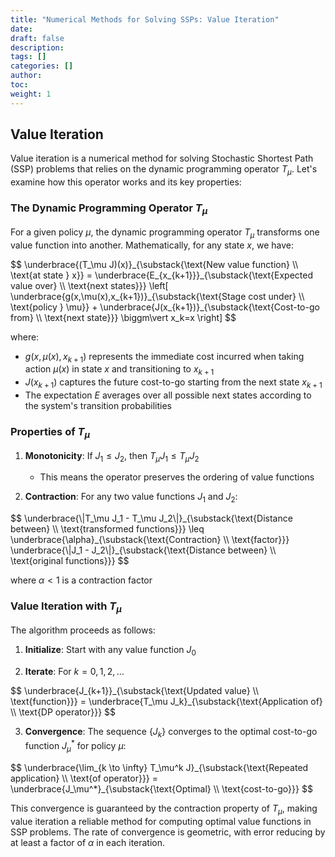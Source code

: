 ```yaml
---
title: "Numerical Methods for Solving SSPs: Value Iteration"
date:
draft: false
description:
tags: []
categories: []
author:
toc:
weight: 1
---
```


## Value Iteration
Value iteration is a numerical method for solving Stochastic Shortest Path (SSP) problems that relies on the dynamic programming operator $T_\mu$. Let's examine how this operator works and its key properties:

### The Dynamic Programming Operator $T_\mu$

For a given policy $\mu$, the dynamic programming operator $T_\mu$ transforms one value function into another. Mathematically, for any state $x$, we have:

<div class="math-block">
$$
\underbrace{(T_\mu J)(x)}_{\substack{\text{New value function} \\ \text{at state } x}} = \underbrace{E_{x_{k+1}}}_{\substack{\text{Expected value over} \\ \text{next states}}} \left[ \underbrace{g(x,\mu(x),x_{k+1})}_{\substack{\text{Stage cost under} \\ \text{policy } \mu}} + \underbrace{J(x_{k+1})}_{\substack{\text{Cost-to-go from} \\ \text{next state}}} \biggm\vert x_k=x \right]
$$
</div>


where:
- $g(x,\mu(x),x_{k+1})$ represents the immediate cost incurred when taking action $\mu(x)$ in state $x$ and transitioning to $x_{k+1}$
- $J(x_{k+1})$ captures the future cost-to-go starting from the next state $x_{k+1}$
- The expectation $E$ averages over all possible next states according to the system's transition probabilities

### Properties of $T_\mu$

1. **Monotonicity**: If $J_1 \leq J_2$, then $T_\mu J_1 \leq T_\mu J_2$
   - This means the operator preserves the ordering of value functions

2. **Contraction**: For any two value functions $J_1$ and $J_2$:
<div class="math-block">
$$
\underbrace{\|T_\mu J_1 - T_\mu J_2\|}_{\substack{\text{Distance between} \\ \text{transformed functions}}} \leq \underbrace{\alpha}_{\substack{\text{Contraction} \\ \text{factor}}} \underbrace{\|J_1 - J_2\|}_{\substack{\text{Distance between} \\ \text{original functions}}}
$$
</div>

   where $\alpha < 1$ is a contraction factor

### Value Iteration with $T_\mu$

The algorithm proceeds as follows:

1. **Initialize**: Start with any value function $J_0$

2. **Iterate**: For $k = 0,1,2,\ldots$
<div class="math-block">
$$
\underbrace{J_{k+1}}_{\substack{\text{Updated value} \\ \text{function}}} = \underbrace{T_\mu J_k}_{\substack{\text{Application of} \\ \text{DP operator}}}
$$
</div>


3. **Convergence**: The sequence $\{J_k\}$ converges to the optimal cost-to-go function $J_\mu^*$ for policy $\mu$:
<div class="math-block">
$$
\underbrace{\lim_{k \to \infty} T_\mu^k J}_{\substack{\text{Repeated application} \\ \text{of operator}}} = \underbrace{J_\mu^*}_{\substack{\text{Optimal} \\ \text{cost-to-go}}}
$$
</div>


This convergence is guaranteed by the contraction property of $T_\mu$, making value iteration a reliable method for computing optimal value functions in SSP problems. The rate of convergence is geometric, with error reducing by at least a factor of $\alpha$ in each iteration.


